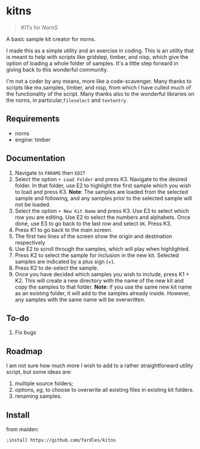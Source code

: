 # kitns

> *KIT*s for *N*orn*S*

A basic sample kit creator for norns. 

I made this as a simple utility and an exercise in coding. This is an utility that is meant to help with scripts like gridstep, timber, and nisp, which give the option of loading a whole folder of samples. It's a little step forward in giving back to this wonderful community. 

I'm not a coder by any means, more like a code-scavenger. Many thanks to scripts like mx.samples, timber, and nisp, from which I have culled much of the functionality of the script. Many thanks also to the wonderful libraries on the norns, in particular,`fileselect` and `textentry`.

## Requirements

- norns
- engine: timber

## Documentation

1. Navigate to `PARAMS` then `EDIT`
2. Select the option `+ Load Folder` and press K3. Navigate to the desired folder. In that folder, use E2 to highlight the first sample which you wish to load and press K3. **Note**: The samples are loaded from the selected sample and following, and any samples prior to the selected sample will not be loaded.
3. Select the option `+ New Kit Name` and press K3. Use E3 to select which row you are editing. Use E2 to select the numbers and alphabets. Once done, use E3 to go back to the last row and select `OK`. Press K3. 
4. Press K1 to go back to the main screen. 
5. The first two lines of the screen show the origin and destination respectively
6. Use E2 to scroll through the samples, which will play when highlighted. 
7. Press K2 to select the sample for inclusion in the new kit. Selected samples are indicated by a plus sign (+). 
8. Press K2 to de-select the sample. 
9. Once you have decided which samples you wish to include, press K1 + K2. This will create a new directory with the name of the new kit and copy the samples to that folder. **Note**: if you use the same new kit name as an existing folder, it will add to the samples already inside. However, any samples with the same name will be overwritten. 

## To-do

1. Fix bugs

## Roadmap

I am not sure how much more I wish to add to a rather straightforward utility script, but some ideas are:

1. multiple source folders;
2. options, *eg*, to choose to overwrite all existing files in existing kit folders. 
3. renaming samples.

## Install

from maiden:

`;install https://github.com/fardles/kitns`







